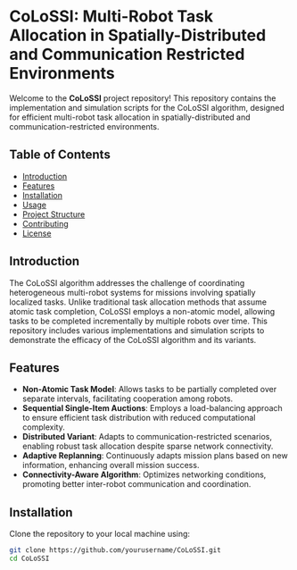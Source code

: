 # CoLoSSI: Multi-Robot Task Allocation in Spatially-Distributed and Communication Restricted Environments

Welcome to the **CoLoSSI** project repository! This repository contains the implementation and simulation scripts for the CoLoSSI algorithm, designed for efficient multi-robot task allocation in spatially-distributed and communication-restricted environments.

## Table of Contents
- [Introduction](#introduction)
- [Features](#features)
- [Installation](#installation)
- [Usage](#usage)
- [Project Structure](#project-structure)
- [Contributing](#contributing)
- [License](#license)

## Introduction

The CoLoSSI algorithm addresses the challenge of coordinating heterogeneous multi-robot systems for missions involving spatially localized tasks. Unlike traditional task allocation methods that assume atomic task completion, CoLoSSI employs a non-atomic model, allowing tasks to be completed incrementally by multiple robots over time. This repository includes various implementations and simulation scripts to demonstrate the efficacy of the CoLoSSI algorithm and its variants.

## Features

- **Non-Atomic Task Model**: Allows tasks to be partially completed over separate intervals, facilitating cooperation among robots.
- **Sequential Single-Item Auctions**: Employs a load-balancing approach to ensure efficient task distribution with reduced computational complexity.
- **Distributed Variant**: Adapts to communication-restricted scenarios, enabling robust task allocation despite sparse network connectivity.
- **Adaptive Replanning**: Continuously adapts mission plans based on new information, enhancing overall mission success.
- **Connectivity-Aware Algorithm**: Optimizes networking conditions, promoting better inter-robot communication and coordination.

## Installation

Clone the repository to your local machine using:

```bash
git clone https://github.com/yourusername/CoLoSSI.git
cd CoLoSSI
